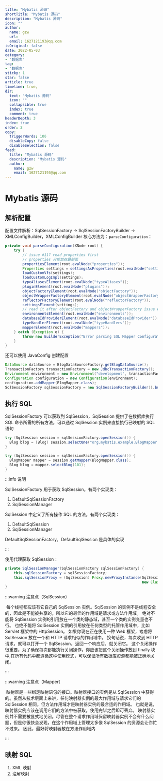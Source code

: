 ```yaml
---
title: "Mybatis 源码"
shortTitle: "Mybatis 源码"
description: "Mybatis 源码"
icon: ""
author: 
  name: gzw
  url: 
  email: 1627121193@qq.com
isOriginal: false
date: 2022-05-03
category: 
- "数据库"
tag:
- "数据库"
sticky: 1
star: false
article: true
timeline: true,
dir:
  text: "Mybatis 源码"
  icon: ""
  collapsible: true
  index: true
  comment: true
headerDepth: 3
index: true
order: 2
copy:
  triggerWords: 100
  disableCopy: false
  disableSelection: false
feed:
  title: "Mybatis 源码"
  description: "Mybatis 源码"
  author:
    name: gzw
    email: 1627121193@qq.com
---
```








# Mybatis 源码





## 解析配置

配置文件解析：SqlSessionFactory -> SqlSessionFactoryBuilder -> XMLConfigBuilder，XMLConfigBuilder 核心方法为：`parseConfiguration`：

```java
private void parseConfiguration(XNode root) {
    try {
        // issue #117 read properties first
        // properties 只能放在最前面
        propertiesElement(root.evalNode("properties"));
        Properties settings = settingsAsProperties(root.evalNode("settings"));
        loadCustomVfs(settings);
        loadCustomLogImpl(settings);
        typeAliasesElement(root.evalNode("typeAliases"));
        pluginElement(root.evalNode("plugins"));
        objectFactoryElement(root.evalNode("objectFactory"));
        objectWrapperFactoryElement(root.evalNode("objectWrapperFactory"));
        reflectorFactoryElement(root.evalNode("reflectorFactory"));
        settingsElement(settings);
        // read it after objectFactory and objectWrapperFactory issue #631
        environmentsElement(root.evalNode("environments"));
        databaseIdProviderElement(root.evalNode("databaseIdProvider"));
        typeHandlerElement(root.evalNode("typeHandlers"));
        mapperElement(root.evalNode("mappers"));
    } catch (Exception e) {
        throw new BuilderException("Error parsing SQL Mapper Configuration. Cause: " + e, e);
    }
}
```

还可以使用 JavaConfig 创建配置

```java
DataSource dataSource = BlogDataSourceFactory.getBlogDataSource();
TransactionFactory transactionFactory = new JdbcTransactionFactory();
Environment environment = new Environment("development", transactionFactory, dataSource);
Configuration configuration = new Configuration(environment);
configuration.addMapper(BlogMapper.class);
SqlSessionFactory sqlSessionFactory = new SqlSessionFactoryBuilder().build(configuration);
```







## 执行 SQL

SqlSessionFactory 可以获取到 SqlSession，SqlSession 提供了在数据库执行 SQL 命令所需的所有方法，可以通过 SqlSession 实例来直接执行已映射的 SQL 语句

```java
try (SqlSession session = sqlSessionFactory.openSession()) {
  Blog blog = (Blog) session.selectOne("org.mybatis.example.BlogMapper.selectBlog", 101);
}

try (SqlSession session = sqlSessionFactory.openSession()) {
  BlogMapper mapper = session.getMapper(BlogMapper.class);
  Blog blog = mapper.selectBlog(101);
}
```

:::info 说明

SqlSessionFactory 用于获取 SqlSession，有两个实现类：

1. DefaultSqlSessionFactory
2. SqlSessionManager

SqlSession 中定义了所有操作 SQL 的方法，有两个实现类：

1. DefaultSqlSession
2. SqlSessionManager

DefaultSqlSessionFactory，DefaultSqlSession 是具体的实现

:::

使用代理获取 SqlSession：

```java
private SqlSessionManager(SqlSessionFactory sqlSessionFactory) {
    this.sqlSessionFactory = sqlSessionFactory;
    this.sqlSessionProxy = (SqlSession) Proxy.newProxyInstance(SqlSessionFactory.class.getClassLoader(),
                                                               new Class[] { SqlSession.class }, new SqlSessionInterceptor());
}
```

:::warning 注意点（SqlSession）

​	每个线程都应该有它自己的 SqlSession 实例。SqlSession 的实例不是线程安全的，因此是不能被共享的，所以它的最佳的作用域是请求或方法作用域。 绝对不能将 SqlSession 实例的引用放在一个类的静态域，甚至一个类的实例变量也不行。 也绝不能将 SqlSession 实例的引用放在任何类型的托管作用域中，比如 Servlet 框架中的 HttpSession。 如果你现在正在使用一种 Web 框架，考虑将 SqlSession 放在一个和 HTTP 请求相似的作用域中。 换句话说，每次收到 HTTP 请求，就可以打开一个 SqlSession，返回一个响应后，就关闭它。 这个关闭操作很重要，为了确保每次都能执行关闭操作，你应该把这个关闭操作放到 finally 块中,在所有代码中都遵循这种使用模式，可以保证所有数据库资源都能被正确地关闭。

:::

:::warning 注意点（Mapper）

​	映射器是一些绑定映射语句的接口。映射器接口的实例是从 SqlSession 中获得的。虽然从技术层面上来讲，任何映射器实例的最大作用域与请求它们的 SqlSession 相同。但方法作用域才是映射器实例的最合适的作用域。 也就是说，映射器实例应该在调用它们的方法中被获取，使用完毕之后即可丢弃。 映射器实例并不需要被显式地关闭。尽管在整个请求作用域保留映射器实例不会有什么问题，但是你很快会发现，在这个作用域上管理太多像 SqlSession 的资源会让你忙不过来。 因此，最好将映射器放在方法作用域内

:::







## 映射 SQL

1. XML 映射
2. 注解映射